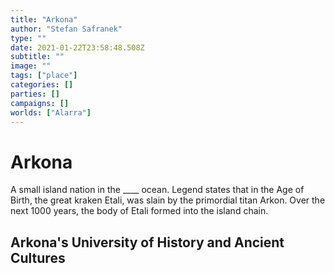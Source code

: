 ```yaml
---
title: "Arkona"
author: "Stefan Safranek"
type: ""
date: 2021-01-22T23:58:48.508Z
subtitle: ""
image: ""
tags: ["place"]
categories: []
parties: []
campaigns: []
worlds: ["Alarra"]
---
```


# Arkona

A small island nation in the ____ ocean. Legend states that in the Age of Birth, the great kraken Etali, was slain by the primordial titan Arkon. Over the next 1000 years, the body of Etali formed into the island chain.



## Arkona's University of History and Ancient Cultures
